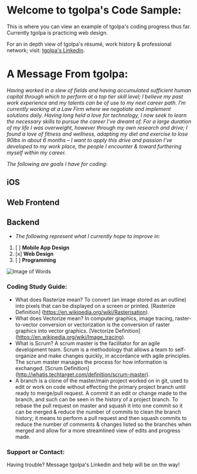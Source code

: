# Welcome to tgolpa's Code Sample:

This is where you can view an example of tgolpa's coding progress thus far. Currently tgolpa is practicing web design.

For an in depth view of tgolpa's résumé, work history & professional network; visit: [tgolpa's Linkedin](https://www.linkedin.com/in/tgolpa/?locale=en_US).

# A Message From tgolpa:

*Having worked in a slew of fields and having accumulated sufficient human capital through which to perform at a top tier skill level; I believe my past work experience and my talents can be of use to my next career path. I’m currently working at a Law Firm where we negotiate and implement solutions daily. Having long held a love for technology, I now seek to learn the necessary skills to pursue the career I’ve dreamt of. For a large duration of my life I was overweight, however through my own research and drive; I found a love of fitness and wellness, adapting my diet and exercise to lose 90lbs in about 6 months – I want to apply this drive and passion I’ve developed to my work place, the people I encounter & toward furthering myself within my career.*

*The following are goals I have for coding:*

## iOS
## Web Frontend
## Backend

- *The following represent what I currently hope to improve in:*

1. [ ] **Mobile App Design**
2. [x] **Web Design**
3. [ ] **Programming**


![Image of Words](http://kellerelementary.weebly.com/uploads/2/5/7/9/25792133/coding.jpg)


### Coding Study Guide:

- What does Rasterize mean? To convert (an image stored as an outline) into pixels that can be displayed on a screen or printed. [Rasterize Definition] (https://en.wikipedia.org/wiki/Rasterisation).
- What does Vectorize mean? In computer graphics, image tracing, raster-to-vector conversion or vectorization is the conversion of raster graphics into vector graphics. [Vectorize Definition] (https://en.wikipedia.org/wiki/Image_tracing).
- What is Scrum? A scrum master is the facilitator for an agile development team. Scrum is a methodology that allows a team to self-organize and make changes quickly, in accordance with agile principles. The scrum master manages the process for how information is exchanged. [Scrum Definition] (http://whatis.techtarget.com/definition/scrum-master).
- A branch is a clone of the master/main project worked on in git, used to edit or work on code without effecting the primary project branch until ready to merge/pull request. A commit it an edit or change made to the branch, and such can be seen in the history of a project branch. To rebase the pull request on master and squash it into one commit so it can be merged & reduce the number of commits to clean the branch history; it means to perform a pull request and then squash commits to reduce the number of comments & changes listed so the branches when merged and allow for a more streamlined view of edits and progress made.


### Support or Contact:

Having trouble? Message tgolpa's Linkedin and help will be on the way!
